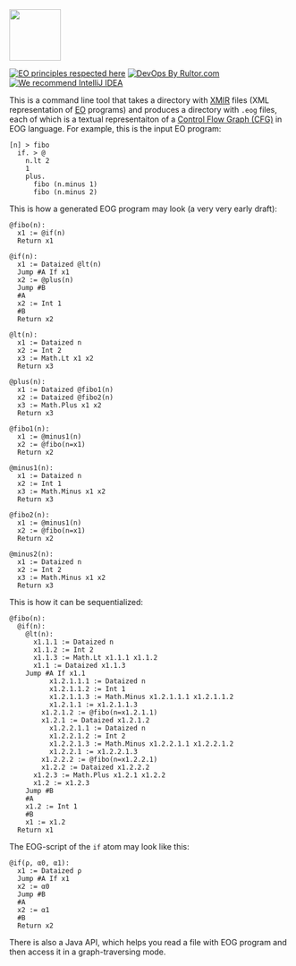 <img src="https://www.polystat.org/logo.svg" height="92px"/>

[![EO principles respected here](https://www.elegantobjects.org/badge.svg)](https://www.elegantobjects.org)
[![DevOps By Rultor.com](http://www.rultor.com/b/polystat/far)](http://www.rultor.com/p/polystat/far)
[![We recommend IntelliJ IDEA](https://www.elegantobjects.org/intellij-idea.svg)](https://www.jetbrains.com/idea/)

This is a command line tool that takes a directory with
[XMIR](https://news.eolang.org/2022-11-25-xmir-guide.html) files
(XML representation of [EO](https://www.eolang.org) programs)
and produces a directory with `.eog` files, each of which is a textual
representaiton of a [Control Flow Graph (CFG)](https://en.wikipedia.org/wiki/Control-flow_graph)
in EOG language. For example, this is the input EO program:

```
[n] > fibo
  if. > @
    n.lt 2
    1
    plus.
      fibo (n.minus 1)
      fibo (n.minus 2)
```

This is how a generated EOG program may look (a very very early draft):

```
@fibo(n):
  x1 := @if(n)
  Return x1

@if(n):
  x1 := Dataized @lt(n)
  Jump #A If x1
  x2 := @plus(n)
  Jump #B
  #A
  x2 := Int 1
  #B
  Return x2

@lt(n):
  x1 := Dataized n
  x2 := Int 2
  x3 := Math.Lt x1 x2
  Return x3

@plus(n):
  x1 := Dataized @fibo1(n)
  x2 := Dataized @fibo2(n)
  x3 := Math.Plus x1 x2
  Return x3

@fibo1(n):
  x1 := @minus1(n)
  x2 := @fibo(n=x1)
  Return x2

@minus1(n):
  x1 := Dataized n
  x2 := Int 1
  x3 := Math.Minus x1 x2
  Return x3

@fibo2(n):
  x1 := @minus1(n)
  x2 := @fibo(n=x1)
  Return x2

@minus2(n):
  x1 := Dataized n
  x2 := Int 2
  x3 := Math.Minus x1 x2
  Return x3
```

This is how it can be sequentialized:

```
@fibo(n):
  @if(n):
    @lt(n):
      x1.1.1 := Dataized n
      x1.1.2 := Int 2
      x1.1.3 := Math.Lt x1.1.1 x1.1.2
      x1.1 := Dataized x1.1.3
    Jump #A If x1.1
          x1.2.1.1.1 := Dataized n
          x1.2.1.1.2 := Int 1
          x1.2.1.1.3 := Math.Minus x1.2.1.1.1 x1.2.1.1.2
          x1.2.1.1 := x1.2.1.1.3
        x1.2.1.2 := @fibo(n=x1.2.1.1)
        x1.2.1 := Dataized x1.2.1.2
          x1.2.2.1.1 := Dataized n
          x1.2.2.1.2 := Int 2
          x1.2.2.1.3 := Math.Minus x1.2.2.1.1 x1.2.2.1.2
          x1.2.2.1 := x1.2.2.1.3
        x1.2.2.2 := @fibo(n=x1.2.2.1)
        x1.2.2 := Dataized x1.2.2.2
      x1.2.3 := Math.Plus x1.2.1 x1.2.2
      x1.2 := x1.2.3
    Jump #B
    #A
    x1.2 := Int 1
    #B
    x1 := x1.2
  Return x1
```

The EOG-script of the `if` atom may look like this:

```
@if(ρ, α0, α1):
  x1 := Dataized ρ
  Jump #A If x1
  x2 := α0
  Jump #B
  #A
  x2 := α1
  #B
  Return x2
```

There is also a Java API, which helps you read a file with EOG program
and then access it in a graph-traversing mode.
